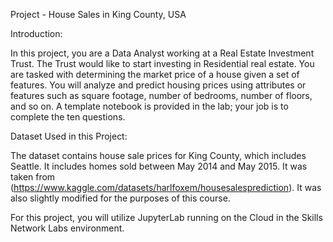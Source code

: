 Project - House Sales in King County, USA

Introduction: 

In this project, you are a Data Analyst working at a Real Estate Investment Trust. The Trust would like to start investing in Residential real estate. You are tasked with determining the market price of a house given a set of features. You will analyze and predict housing prices using attributes or features such as square footage, number of bedrooms, number of floors, and so on. A template notebook is provided in the lab; your job is to complete the ten questions. 

Dataset Used in this Project:

The dataset contains house sale prices for King County, which includes Seattle. It includes homes sold between May 2014 and May 2015. It was taken from (https://www.kaggle.com/datasets/harlfoxem/housesalesprediction). It was also slightly modified for the purposes of this course. 

For this project, you will utilize JupyterLab running on the Cloud in the Skills Network Labs environment. 

